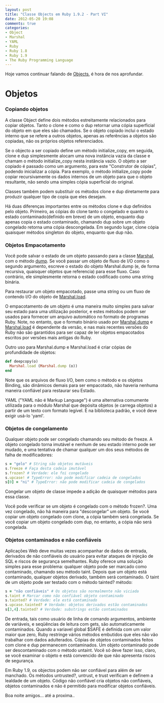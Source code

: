 ```yaml
---
layout: post
title: "Classe Objects em Ruby 1.9.2 - Part VI"
date: 2012-05-20 19:08
comments: true
categories:
- Object
- Marshal
- YAML
- Ruby
- Ruby 1.8
- Ruby 1.9
- The Ruby Programming Language
---
```

<!--more-->
<p>Hoje vamos continuar falando de <a href="http://ruby-doc.org/core-1.9.3/Object.html">Objects</a>, é hora de nos aprofundar.</p>

<h1>Objetos</h1>

<h3>Copiando objetos</h3>

A classe Object define dois métodos estreitamente relacionados para copiar objetos. Tanto o clone e como o dup retornar uma cópia
superficial do objeto em que eles são chamados. Se o objeto copiado inclui o estado interno que se refere a outros objetos, apenas as
referências a objetos são copiadas, não os próprios objetos referenciados.

Se o objecto a ser copiado define um método initialize_copy, em seguida, clone e dup simplesmente alocam uma nova instância vazia da
classe e chamam o método initialize_copy nesta instância vazio. O objeto a ser copiado é passado como um argumento, para este "Construtor
de cópias", podendo inicializar a cópia. Para exemplo, o método initialize_copy pode copiar recursivamente os dados internos de um objeto
para que o objeto resultante, não sendo uma simples cópia superficial do original.

Classes também podem substituir os métodos clone e dup diretamente para produzir qualquer tipo de copia que eles desejam.

Há duas diferenças importantes entre os métodos clone e dup definidos pelo objeto. Primeiro, as cópias do clone tanto o congelado e
quanto o estado contaminado(definido em breve) de um objeto, enquanto dup apenas copia o estado contaminado, chamando dup sobre um objeto
congelado retorna uma cópia descongelada. Em segundo lugar, clone cópia quaisquer métodos singleton do objeto, enquanto que dup não.

<h3>Objetos Empacotamento</h3>

Você pode salvar o estado de um objeto passando para a classe <a href="http://www.ruby-doc.org/core-1.9.2/Marshal.html">Marshal</a>, com o método <a href="http://www.ruby-doc.org/core-1.9.2/Marshal.html#method-c-dump">dump</a>. Se você passar um objeto de fluxo de I/O como o segundo argumento, escreve o estado do objeto Marshal.dump (e, de forma recursiva, quaisquer objetos que referencia) para esse fluxo.
Caso contrário, ele simplesmente retorna o estado codificado como uma string binária.

Para restaurar um objeto empacotado, passe uma string ou um fluxo de contendo I/O do objeto de <a href="http://www.ruby-doc.org/core-1.9.2/Marshal.html#method-c-load">Marshal.load</a>.

O empacotamento de um objeto é uma maneira muito simples para salvar seu estado para uma utilização posterior, e estes métodos podem ser
usados ​​para fornecer um arquivo automático no formato de programas Ruby. Note, no entanto, que o formato binário usado por <a href="http://www.ruby-doc.org/core-1.9.2/Marshal.html#method-c-dump">Marshal.dump</a> e <a href="http://www.ruby-doc.org/core-1.9.2/Marshal.html#method-c-load">Marshal.load</a> é dependente da versão, e nas mais recentes versões do Ruby não são garantidos para ser capaz de ler
objetos empacotados escritos por versões mais antigas do Ruby.

Outro uso para Marshal.dump e Marshal.load é criar cópias de profundidade de objetos:

```ruby Marshal
def deepcopy(o)
  Marshal.load (Marshal.dump (o))
end
```

Note que os arquivos de fluxo I/O, bem como o método e os objetos Binding, são dinâmicos demais para ser empacotado, não haveria nenhuma
maneira confiável para restaurar seu Estado.

YAML ("YAML não é Markup Language") é uma alternativa comumente utilizada para o módulo Marshal que depósita objetos (e carrega objetos) a
partir de um texto com formato legível. É na biblioteca padrão, e você deve exigir usá-lo 'yaml'.

<h3>Objetos de congelamento</h3>

Qualquer objeto pode ser congelado chamando seu método de freeze. A objeto congelado torna imutável e nenhum de seu estado interno pode
ser mudado, e uma tentativa de chamar qualquer um dos seus métodos de falha de modificadores:


```ruby  Freeze
s = "gelo" # String são objetos mutáveis
s.freeze # Faça desta cadeia imutável
s.frozen? # Verdade: ele foi congelado
s.upcase! # TypeError: não pode modificar cadeia de congelados
s[0] = "ni" # TypeError: não pode modificar cadeia de congelados
```

Congelar um objeto de classe impede a adição de quaisquer métodos para essa classe.

Você pode verificar se um objeto é congelado com o método frozen?. Uma vez congelado, não há maneira para "descongelar" um objeto. Se
você copiar um objeto congelado com clone, a cópia também será congelada. Se você copiar um objeto congelado com dup, no entanto, a
cópia não será congelada.

<h3>Objetos contaminados e não confiáveis</h3>

Aplicações Web deve muitas vezes acompanhar de dados de entrada, derivados de não confiáveis do usuário para evitar ataques de injeção
de SQL e riscos de segurança semelhantes. Ruby oferece uma solução simples para esse problema: qualquer objeto pode ser marcado como
contaminado, chamando seu método taint. Depois que um objeto está contaminado, qualquer objetos derivado, também será contaminado. O
taint de um objeto pode ser testado com o método tainted? método:

``` ruby taint
s = "não confiáveis" # Os objetos são normalmente não viciada
s.taint # Marcar como não confiável objeto contaminado
s.tainted? # Verdade: ele está contaminado
s.upcase.tainted? # Verdade: objetos derivados estão contaminados
s[3,4].tainted? # Verdade: substrings estão contaminados
```

De entrada, tais como usuário de linha de comando argumentos, ambiente de variáveis, e seqüências de leitura com gets, são automaticamente
contaminados. Quando a variavel global $SAFE é definida com um valor maior que zero, Ruby restringe vários métodos embutidos que eles não
vão trabalhar com dados adulterados. Cópias de objetos contaminados feitos com clone e dup permanecem contaminados. Um objeto contaminado
pode ser descontaminado com o método untaint. Você só deve fazer isso, claro, se você examinar o objeto e está convencido de que não apresenta riscos de segurança.

Em Ruby 1.9, os objectos podem não ser confiável para além de ser manchado. Os métodos untrusted?, untrust, e trust verificam e definem a
lealdade de um objeto. Código não confiável cria objetos não confiáveis, objetos contaminados e não é permitido para modificar objetos
confiáveis.


Boa noite amigos... até a proxima..
